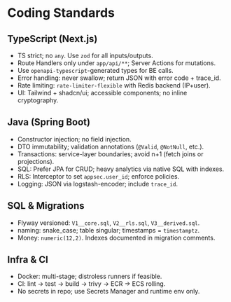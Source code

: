 # Coding Standards

## TypeScript (Next.js)
- TS strict; no `any`. Use `zod` for all inputs/outputs.
- Route Handlers only under `app/api/**`; Server Actions for mutations.
- Use `openapi-typescript`-generated types for BE calls.
- Error handling: never swallow; return JSON with error code + trace_id.
- Rate limiting: `rate-limiter-flexible` with Redis backend (IP+user).
- UI: Tailwind + shadcn/ui; accessible components; no inline cryptography.

## Java (Spring Boot)
- Constructor injection; no field injection.
- DTO immutability; validation annotations (`@Valid`, `@NotNull`, etc.).
- Transactions: service-layer boundaries; avoid n+1 (fetch joins or projections).
- SQL: Prefer JPA for CRUD; heavy analytics via native SQL with indexes.
- RLS: Interceptor to set `appsec.user_id`; enforce policies.
- Logging: JSON via logstash-encoder; include `trace_id`.

## SQL & Migrations
- Flyway versioned: `V1__core.sql`, `V2__rls.sql`, `V3__derived.sql`.
- naming: snake_case; table singular; timestamps = `timestamptz`.
- Money: `numeric(12,2)`. Indexes documented in migration comments.

## Infra & CI
- Docker: multi-stage; distroless runners if feasible.
- CI: lint → test → build → trivy → ECR → ECS rolling.
- No secrets in repo; use Secrets Manager and runtime env only.
